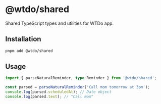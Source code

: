 # @wtdo/shared

Shared TypeScript types and utilities for WTDo app.

## Installation

```bash
pnpm add @wtdo/shared
```

## Usage

```typescript
import { parseNaturalReminder, type Reminder } from '@wtdo/shared';

const parsed = parseNaturalReminder('Call mom tomorrow at 3pm');
console.log(parsed.scheduledAt); // Date object
console.log(parsed.text); // "Call mom"
```

